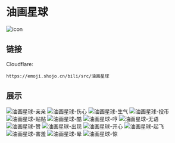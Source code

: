 # 油画星球
![icon](https://emoji.shojo.cn/bili/src/油画星球/icon.png)
## 链接
Cloudflare:
```
https://emoji.shojo.cn/bili/src/油画星球
```
## 展示
![油画星球-亲亲](https://emoji.shojo.cn/bili/src/油画星球/油画星球-亲亲.png)
![油画星球-伤心](https://emoji.shojo.cn/bili/src/油画星球/油画星球-伤心.png)
![油画星球-生气](https://emoji.shojo.cn/bili/src/油画星球/油画星球-生气.png)
![油画星球-投币](https://emoji.shojo.cn/bili/src/油画星球/油画星球-投币.png)
![油画星球-贴贴](https://emoji.shojo.cn/bili/src/油画星球/油画星球-贴贴.png)
![油画星球-酷](https://emoji.shojo.cn/bili/src/油画星球/油画星球-酷.png)
![油画星球-哼](https://emoji.shojo.cn/bili/src/油画星球/油画星球-哼.png)
![油画星球-无语](https://emoji.shojo.cn/bili/src/油画星球/油画星球-无语.png)
![油画星球-赞](https://emoji.shojo.cn/bili/src/油画星球/油画星球-赞.png)
![油画星球-出现](https://emoji.shojo.cn/bili/src/油画星球/油画星球-出现.png)
![油画星球-开心](https://emoji.shojo.cn/bili/src/油画星球/油画星球-开心.png)
![油画星球-起飞](https://emoji.shojo.cn/bili/src/油画星球/油画星球-起飞.png)
![油画星球-害羞](https://emoji.shojo.cn/bili/src/油画星球/油画星球-害羞.png)
![油画星球-晕](https://emoji.shojo.cn/bili/src/油画星球/油画星球-晕.png)
![油画星球-惊](https://emoji.shojo.cn/bili/src/油画星球/油画星球-惊.png)
